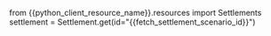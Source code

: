 from {{python_client_resource_name}}.resources import Settlements
settlement = Settlement.get(id="{{fetch_settlement_scenario_id}}")
